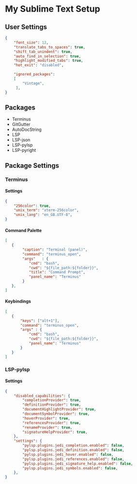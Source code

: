 # My Sublime Text Setup

## User Settings

```json
{
    "font_size": 12,
    "translate_tabs_to_spaces": true,
    "shift_tab_unindent": true,
    "auto_find_in_selection": true,
    "highlight_modified_tabs": true,
    "hot_exit": "disabled",
    
    "ignored_packages":
    [
        "Vintage",
     ],
}
```

## Packages
 - Terminus
 - GitGutter
 - AutoDocString
 - LSP
 - LSP-json
 - LSP-pylsp
 - LSP-pyright

## Package Settings

### Terminus
#### Settings
```json
{
    "256color": true,
    "unix_term": "xterm-256color",
    "unix_lang": "en_GB.UTF-8",
}
```

#### Command Palette
```json
[
   {
        "caption": "Terminal (panel)",
        "command": "terminus_open",
        "args"   : {
           "cmd": "bash",
           "cwd": "${file_path:${folder}}",
           "title": "Command Prompt",
           "panel_name": "Terminus"
        }
   },
] 
```

#### Keybindings
```json
[
   {
       "keys": ["alt+1"],
       "command": "terminus_open",
       "args" : {
           "cmd": "bash",
           "cwd": "${file_path:${folder}}",
           "panel_name": "Terminus"
       }
   }
] 
```

### LSP-pylsp
#### Settings
```json
{
    "disabled_capabilities": {
        "completionProvider": true,
        "definitionProvider": true,
        "documentHighlightProvider": true,
        "documentSymbolProvider": true,
        "hoverProvider": true,
        "referencesProvider": true,
        "renameProvider": true,
        "signatureHelpProvider": true,
    },
    "settings": {
        "pylsp.plugins.jedi_completion.enabled": false,
        "pylsp.plugins.jedi_definition.enabled": false,
        "pylsp.plugins.jedi_hover.enabled": false,
        "pylsp.plugins.jedi_references.enabled": false,
        "pylsp.plugins.jedi_signature_help.enabled": false,
        "pylsp.plugins.jedi_symbols.enabled": false,
    },
}
```


